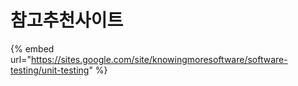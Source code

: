 # 참고추천사이트

{% embed url="https://sites.google.com/site/knowingmoresoftware/software-testing/unit-testing" %}



